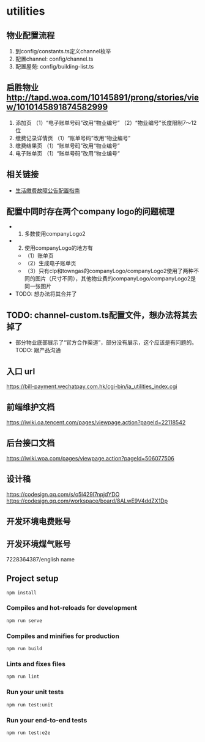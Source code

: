 # utilities

## 物业配置流程
1. 到config/constants.ts定义channel枚举
2. 配置channel: config/channel.ts
3. 配置屋苑: config/building-list.ts

## 启胜物业 http://tapd.woa.com/10145891/prong/stories/view/1010145891874582999
1. 添加页
（1）“电子账单号码”改用“物业编号”
（2）“物业编号”长度限制7～12位
2. 缴费记录详情页
（1）“账单号码”改用“物业编号”
3. 缴费结果页
（1）“账单号码”改用“物业编号”
4. 电子账单页
（1）“账单号码”改用“物业编号“
## 相关链接

- [生活缴费故障公告配置指南](https://iwiki.woa.com/pages/viewpage.action?pageId=1835113638)

## 配置中同时存在两个company logo的问题梳理
- 1. 多数使用companyLogo2
- 2. 使用companyLogo的地方有
  - （1）账单页
  - （2）生成电子账单页
  - （3）只有clp和towngas的companyLogo/companyLogo2使用了两种不同的图片（尺寸不同），其他物业费的companyLogo/companyLogo2是同一张图片
- TODO: 想办法将其合并了

## TODO: channel-custom.ts配置文件，想办法将其去掉了
- 部分物业底部展示了“官方合作渠道”，部分没有展示，这个应该是有问题的。TODO: 跟产品沟通


## 入口 url

https://bill-payment.wechatpay.com.hk/cgi-bin/ia_utilities_index.cgi

## 前端维护文档

https://iwiki.oa.tencent.com/pages/viewpage.action?pageId=22118542

## 后台接口文档

https://iwiki.woa.com/pages/viewpage.action?pageId=506077506

## 设计稿

https://codesign.qq.com/s/o5l429l7npjdYDO
https://codesign.qq.com/workspace/board/8ALwE9V4ddZX1Dp

## 开发环境电费账号

## 开发环境煤气账号

7228364387/english name

## Project setup

```
npm install
```

### Compiles and hot-reloads for development

```
npm run serve
```

### Compiles and minifies for production

```
npm run build
```

### Lints and fixes files

```
npm run lint
```

### Run your unit tests

```
npm run test:unit
```

### Run your end-to-end tests

```
npm run test:e2e
```
